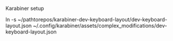 Karabiner setup


ln -s ~/pathtorepos/karabiner-dev-keyboard-layout/dev-keyboard-layout.json ~/.config/karabiner/assets/complex_modifications/dev-keyboard-layout.json
